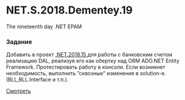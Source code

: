 # NET.S.2018.Dementey.19
The nineteenth day .NET EPAM

### Задание 

Добавить в проект 
<a href="https://github.com/Suorness/NET.S.2018.Dementey.15">
.NET.2018.15 
</a>
для работы с банковским счетом реализацию DAL, реализуя его как обертку над ORM ADO.NET Entity Framework.
Протестировать работу в консоли. Если возникнет необходимость, выполнить ”сквозные” изменения в solution-e. (BLL,BLL.Interface и т.п.).

<a href="https://github.com/Suorness/NET.S.2018.Dementey.15/tree/master/DAL.EF">
Смотреть 
</a>
